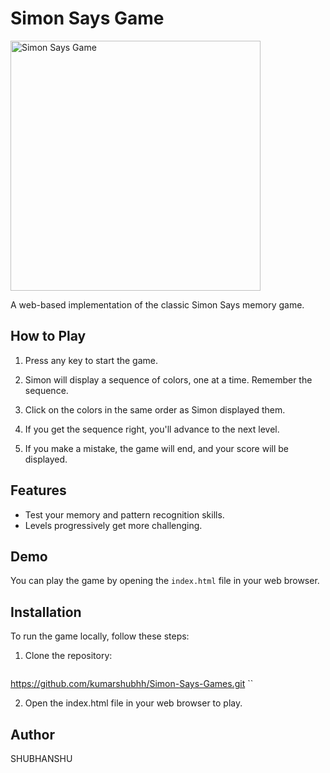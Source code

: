 # Simon Says Game

<img src="Screenshot.png" alt="Simon Says Game" width="400" height="400">


A web-based implementation of the classic Simon Says memory game.

## How to Play

1. Press any key to start the game.

2. Simon will display a sequence of colors, one at a time. Remember the sequence.

3. Click on the colors in the same order as Simon displayed them.

4. If you get the sequence right, you'll advance to the next level.

5. If you make a mistake, the game will end, and your score will be displayed.

## Features

- Test your memory and pattern recognition skills.
- Levels progressively get more challenging.

## Demo

You can play the game by opening the `index.html` file in your web browser.

## Installation

To run the game locally, follow these steps:

1. Clone the repository:

   ```sh
  https://github.com/kumarshubhh/Simon-Says-Games.git
   ``

2. Open the index.html file in your web browser to play.

## Author
SHUBHANSHU
